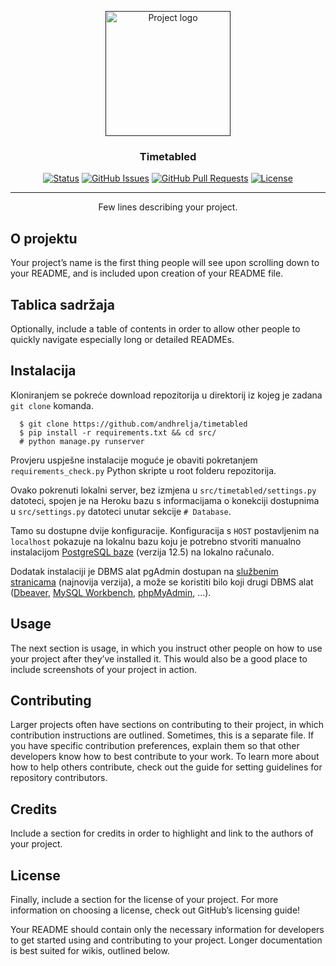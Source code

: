 <p align="center">
	<a href="" rel="noopener">
	<img width=200px height=200px src="https://i.imgur.com/6wj0hh6.jpg" alt="Project logo"></a>
</p>

<h3 align="center">Timetabled</h3>

<div align="center">

[![Status](https://img.shields.io/badge/status-active-success.svg)]()
[![GitHub Issues](https://img.shields.io/github/issues/andhrelja/notraction.svg)](https://github.com/andhrelja/notraction/issues)
[![GitHub Pull Requests](https://img.shields.io/github/issues-pr/andhrelja/notraction.svg)](https://github.com/andhrelja/notraction/pulls)
[![License](https://img.shields.io/badge/license-MIT-blue.svg)](/LICENSE)

</div>

---

<p align="center"> Few lines describing your project.
    <br> 
</p>

## O projektu

Your project’s name is the first thing people will see upon scrolling
down to your README, and is included upon creation of your README file.


## Tablica sadržaja

Optionally, include a table of contents in order to allow other people
to quickly navigate especially long or detailed READMEs.


## Instalacija

Kloniranjem se pokreće download repozitorija u direktorij iz kojeg je zadana `git clone` komanda. 
  
```
  $ git clone https://github.com/andhrelja/timetabled
  $ pip install -r requirements.txt && cd src/ 
  # python manage.py runserver
```

Provjeru uspješne instalacije moguće je obaviti pokretanjem `requirements_check.py` Python skripte u root folderu repozitorija.

Ovako pokrenuti lokalni server, bez izmjena u `src/timetabled/settings.py` datoteci, spojen je na Heroku bazu s informacijama o konekciji dostupnima u `src/settings.py` datoteci unutar sekcije `# Database`.

Tamo su dostupne dvije konfiguracije. Konfiguracija s `HOST` postavljenim na `localhost` pokazuje na lokalnu bazu koju je potrebno stvoriti manualno instalacijom [PostgreSQL baze](https://www.enterprisedb.com/downloads/postgres-postgresql-downloads) (verzija 12.5) na lokalno računalo. 

Dodatak instalaciji je DBMS alat pgAdmin dostupan na [službenim stranicama](https://www.pgadmin.org/download/pgadmin-4-windows/) (najnovija verzija), a može se koristiti bilo koji drugi DBMS alat ([Dbeaver](https://dbeaver.io/download/), [MySQL Workbench](https://dev.mysql.com/downloads/workbench/), [phpMyAdmin](https://www.phpmyadmin.net/downloads/), ...).

## Usage

The next section is usage, in which you instruct other people on how to use your project after they’ve installed it. This would also be a good
place to include screenshots of your project in action.

## Contributing

Larger projects often have sections on contributing to their project, in which contribution instructions are outlined. Sometimes, this is a separate file. If you have specific contribution preferences, explain them so that other developers know how to best contribute to your work. To learn more about how to help others contribute, check out the guide
for setting guidelines for repository contributors.

## Credits

Include a section for credits in order to highlight and link to the
authors of your project.

## License

Finally, include a section for the license of your project. For more information on choosing a license, check out GitHub’s licensing guide!

Your README should contain only the necessary information for developers to get started using and contributing to your project. Longer documentation is best suited for wikis, outlined below.

